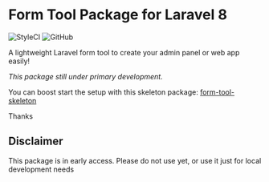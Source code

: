 # Form Tool Package for Laravel 8

![StyleCI](https://github.styleci.io/repos/510375806/shield?branch=main) ![GitHub](https://img.shields.io/github/license/biswadeep-sarkar/form-tool)

A lightweight Laravel form tool to create your admin panel or web app easily!

*This package still under primary development.*

You can boost start the setup with this skeleton package: <a href="https://github.com/biswadeep-sarkar/form-tool-skeleton">form-tool-skeleton</a>

Thanks

## Disclaimer
This package is in early access.
Please do not use yet, or use it just for local development needs